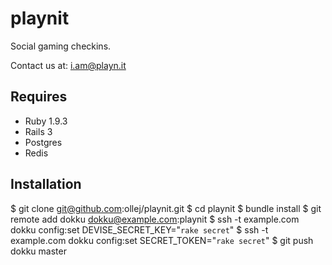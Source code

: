 playnit
=======

Social gaming checkins.

Contact us at: i.am@playn.it

Requires
--------

 * Ruby 1.9.3
 * Rails 3
 * Postgres
 * Redis

Installation
------------

 $ git clone git@github.com:ollej/playnit.git
 $ cd playnit
 $ bundle install
 $ git remote add dokku dokku@example.com:playnit
 $ ssh -t example.com dokku config:set DEVISE_SECRET_KEY="`rake secret`"
 $ ssh -t example.com dokku config:set SECRET_TOKEN="`rake secret`"
 $ git push dokku master
